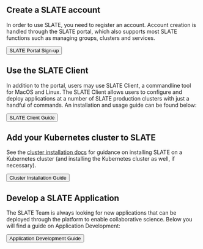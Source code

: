 ## Create a SLATE account

In order to use SLATE, you need to register an account. Account creation is handled through the SLATE portal, which also supports most SLATE functions such as managing groups, clusters and services. 

<div id="doc-call" class="container-fluid doc-call-container ">
    <div class="row doc-call-row">
        <div class="col-md-10 nofloat center-block">
            <div class="col-sm-9 text-center nofloat center-block">
                <a href="https://portal.slateci.io/signup" style="background-color: #fff; color: #286AC7;" role="button"><button class="btn btn-slate">SLATE Portal Sign-up </button></a>
            </div>
        </div>
    </div>
</div>

## Use the SLATE Client

In addition to the portal, users may use SLATE Client, a commandline tool for MacOS and Linux. The SLATE Client allows users to configure and deploy applications at a number of SLATE production clusters with just a handful of commands. An installation and usage guide can be found below:

<div id="doc-call" class="container-fluid doc-call-container ">
    <div class="row doc-call-row">
        <div class="col-md-10 nofloat center-block">
            <div class="col-sm-9 text-center nofloat center-block">
                <a href="{{home}}/docs/tools"><button class="btn btn-slate">SLATE Client Guide</button></a>    
            </div>
        </div>
    </div>
</div>

## Add your Kubernetes cluster to SLATE

See the [cluster installation docs](https://slateci.io/docs/cluster/) for guidance on installing SLATE on a Kubernetes cluster (and installing the Kubernetes cluster as well, if necessary). 

<div id="doc-call" class="container-fluid doc-call-container ">
    <div class="row doc-call-row">
        <div class="col-md-10 nofloat center-block">
            <div class="col-sm-9 text-center nofloat center-block">
                <a href="{{home}}/docs/cluster"><button class="btn btn-slate">Cluster Installation Guide</button></a>    
            </div>
        </div>
    </div>
</div>

## Develop a SLATE Application

The SLATE Team is always looking for new applications that can be deployed through the platform to enable collaborative science. Below you will find a guide on Application Development:
<div id="doc-call" class="container-fluid doc-call-container ">
    <div class="row doc-call-row">
        <div class="col-md-10 nofloat center-block">
            <div class="col-sm-9 text-center nofloat center-block">
                <a href="{{home}}/docs/apps"><button class="btn btn-slate">Application Development Guide</button></a>    
            </div>
        </div>
    </div>
</div>
